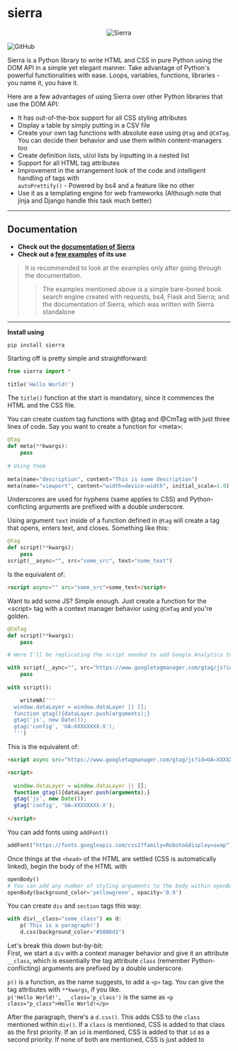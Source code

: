 # sierra

<p align='center'>
<img src="https://github.com/BrainStormYourWayIn/sierra/blob/main/logo.jpg" alt="Sierra"/>
</p>

![GitHub](https://img.shields.io/github/license/BrainStormYourWayIn/sierra?color=blue)

Sierra is a Python library to write HTML and CSS in pure Python using the DOM API in a simple yet elegant manner. Take advantage of Python's powerful 
functionalities with ease. Loops, variables, functions, libraries - you name it, you have it.

Here are a few advantages of using Sierra over other Python libraries that use the DOM API:

- It has out-of-the-box support for all CSS styling attributes
- Display a table by simply putting in a CSV file
- Create your own tag functions with absolute ease using `@tag` and `@CmTag`. You can decide their behavior and use them within content-managers too
- Create definition lists, ul/ol lists by inputting in a nested list
- Support for all HTML tag attributes
- Improvement in the arrangement look of the code and intelligent handling of tags with    
`autoPrettify()` - Powered by bs4 and a feature like no other
- Use it as a templating engine for web frameworks (Although note that jinja and Django handle this task much better)

________________________________

## Documentation

- **Check out the [documentation of Sierra](https://brainstormyourwayin.github.io/sierra.github.io/)**
- **Check out a [few examples](https://github.com/BrainStormYourWayIn/sierra_examples/) of its use**

> It is recommended to look at the examples only after going through the documentation.
>> The examples mentioned above is a simple bare-boned book search engine created with requests, bs4, Flask and Sierra; and the documentation of Sierra, which was written with Sierra standalone 

________________________________

**Install using**

    pip install sierra
    
Starting off is pretty simple and straightforward:
```python
from sierra import *
    
title('Hello World!')
```
    
The `title()` function at the start is mandatory, since it commences the HTML and the CSS file.

You can create custom tag functions with @tag and @CmTag with just three lines of code. Say you want to create a function for &lt;meta&gt;:
```python
@tag
def meta(**kwargs):
    pass
        
# Using them
    
meta(name="description", content="This is some description")
meta(name="viewport", content="width=device-width", initial_scale=1.0)
```

Underscores are used for hyphens (same applies to CSS) and Python-conficting arguments are prefixed with a double underscore.

Using argument `text` inside of a function defined in `@tag` will create a tag that opens, enters text, and closes. Something like this:
```python
@tag
def script(**kwargs):
    pass
script(__async="", src="some_src", text="some_text")
```
Is the equivalent of:
```html
<script async="" src="some_src">some_text</script>
```
Want to add some JS? Simple enough. Just create a function for the &lt;script&gt; tag with a context manager behavior using `@CmTag` and you're golden.   
```python
@CmTag
def script(**kwargs):
    pass

# Here I'll be replicating the script needed to add Google Analytics to a webpage

with script(__aync="", src="https://www.googletagmanager.com/gtag/js?id=UA—XXXXXXXX-X"):
    pass
    
with script():

    writeWA('''
  window.dataLayer = window.dataLayer || [];
  function gtag(){dataLayer.push(arguments);}
  gtag('js', new Date());
  gtag('config', 'UA—XXXXXXXX-X');
  ''')
```
This is the equivalent of:
```html
<script async src="https://www.googletagmanager.com/gtag/js?id=UA—XXXXXXXX-X"></script>

<script>
    
  window.dataLayer = window.dataLayer || [];
  function gtag(){dataLayer.push(arguments);}
  gtag('js', new Date());
  gtag('config', 'UA—XXXXXXXX-X');
    
</script>
```
You can add fonts using `addFont()`
```python
addFont("https://fonts.googleapis.com/css2?family=Roboto&display=swap")
```
Once things at the `<head>` of the HTML are settled (CSS is automatically linked), begin the body of the HTML with
```python
openBody()
# You can add any number of styling arguments to the body within openBody()
openBody(background_color='yellowgreen', opacity='0.9')
```
You can create `div` and `section` tags this way:
```python
with div(__class="some_class") as d:
    p('This is a paragraph!')
    d.css(background_color="#5886d1")
```
Let's break this down but-by-bit:  
First, we start a `div` with a context manager behavior and give it an attribute `__class`, which is essentially the tag attribute `class` (remember Python-conflicting) arguments are prefixed by a double underscore.

`p()` is a function, as the name suggests, to add a `<p>` tag. You can give the tag attributes with `**kwargs`, if you like.   
`p('Hello World!', __class='p_class')` is the same as `<p class="p_class">Hello World!</p>`

After the paragraph, there's a `d.css()`. This adds CSS to the `class` mentioned within `div()`. If a `class` is mentioned, CSS is added to that class as the first priority. If an `id` is mentioned, CSS is added to that `id` as a second priority. If none of both are mentioned, CSS is just added to 
